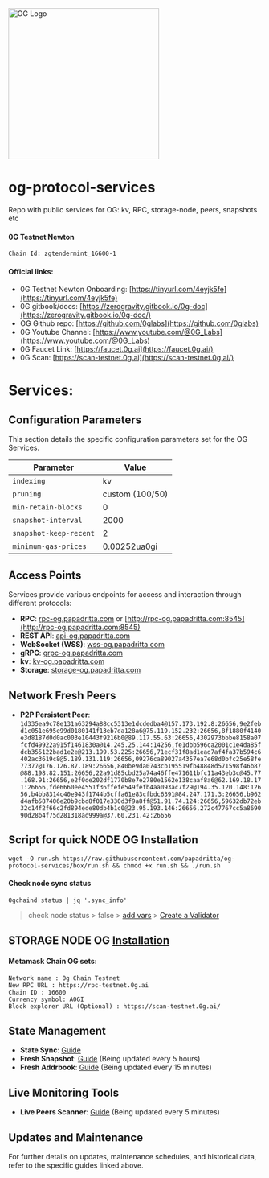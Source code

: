 <img src="https://github.com/papadritta/og-protocol-services/assets/90826754/5ec4b835-bb11-44d2-85d6-a644b6e6916e" width="300" alt="OG Logo">


# og-protocol-services
Repo with public services for OG: kv, RPC, storage-node, peers, snapshots etc

#### 0G Testnet Newton
```
Chain Id: zgtendermint_16600-1
```
#### Official links:
- 0G Testnet Newton Onboarding: [https://tinyurl.com/4eyjk5fe](https://tinyurl.com/4eyjk5fe)
- 0G gitbook/docs: [https://zerogravity.gitbook.io/0g-doc](https://zerogravity.gitbook.io/0g-doc/)
- OG Github repo: [https://github.com/0glabs](https://github.com/0glabs)
- 0G Youtube Channel: [https://www.youtube.com/@0G_Labs](https://www.youtube.com/@0G_Labs)
- 0G Faucet Link: [https://faucet.0g.ai](https://faucet.0g.ai/)
- 0G Scan: [https://scan-testnet.0g.ai](https://scan-testnet.0g.ai/)

# Services:

## Configuration Parameters
This section details the specific configuration parameters set for the OG Services.

| Parameter          | Value                                    |
| ------------------ | ---------------------------------------- |
| `indexing`         | kv                                       |
| `pruning`          | custom (100/50)                          |
| `min-retain-blocks`| 0                                        |
| `snapshot-interval`| 2000                                     |
| `snapshot-keep-recent` | 2                                    |
| `minimum-gas-prices`  | 0.00252ua0gi                          |

## Access Points
Services provide various endpoints for access and interaction through different protocols:

- **RPC**: [rpc-og.papadritta.com](rpc-og.papadritta.com) or [http://rpc-og.papadritta.com:8545](http://rpc-og.papadritta.com:8545)
- **REST API**: [api-og.papadritta.com](api-og.papadritta.com)
- **WebSocket (WSS)**: [wss-og.papadritta.com](ws://wss-og.papadritta.com:8546)
- **gRPC**: [grpc-og.papadritta.com](grpc-og.papadritta.com)
- **kv**: [kv-og.papadritta.com](kv-og.papadritta.com)
- **Storage**: [storage-og.papadritta.com](storage-og.papadritta.com)

## Network Fresh Peers
- **P2P Persistent Peer**: `1d335ea9c78e131a63294a88cc5313e1dcdedba4@157.173.192.8:26656,9e2febd1c051e695e99d0180141f13eb7da128a6@75.119.152.232:26656,8f1880f4140e3d8187d0d0ac003e10443f9216b0@89.117.55.63:26656,4302973bbbe8158a07fcfd49922a915f1461830a@14.245.25.144:14256,fe1dbb596ca2001c1e4da85fdcb355122bad1e2e@213.199.53.225:26656,71ecf31f8ad1ead7af4fa37b594c6402ac3619c8@5.189.131.119:26656,09276ca89027a4357ea7e68d0bfc25e58fe77377@176.126.87.189:26656,840be9da0743cb195519fb48848d571598f46b87@88.198.82.151:26656,22a91d85cbd25a74a46ffe471611bfc11a43eb3c@45.77.168.91:26656,e2f0de202df1770b8e7e2780e1562e138caaf8a6@62.169.18.171:26656,fde6660ee4551f36ffefe549fefb4aa093ac7f29@194.35.120.148:12656,b4bb8314c40e943f1744b5cffa61e83cfbdc6391@84.247.171.3:26656,b962d4afb587406e20b9cbd8f017e330d3f9a8ff@51.91.74.124:26656,59632db72eb32c14f2f66c2fd894ede80db4b1c0@23.95.193.146:26656,272c47767cc5a869090d28b4f75d281318ad999a@37.60.231.42:26656`

## Script for quick NODE OG Installation
```
wget -O run.sh https://raw.githubusercontent.com/papadritta/og-protocol-services/box/run.sh && chmod +x run.sh && ./run.sh
```
#### Check node sync status
```
0gchaind status | jq '.sync_info'
```
> check node status > false > [add vars](og-protocol-services/box/vars.properties) > [Create a Validator](og-protocol-services/box/Create_a_Validator.md)

## STORAGE NODE OG [Installation](og-protocol-services/box/storage_node.md)

#### Metamask Chain OG sets:
```
Network name : 0g Chain Testnet
New RPC URL : https://rpc-testnet.0g.ai
Chain ID : 16600
Currency symbol: A0GI
Block explorer URL (Optional) : https://scan-testnet.0g.ai/
```

## State Management
- **State Sync**: [Guide](URL)
- **Fresh Snapshot**: [Guide](URL) (Being updated every 5 hours)
- **Fresh Addrbook**: [Guide](URL) (Being updated every 15 minutes)

## Live Monitoring Tools
- **Live Peers Scanner**: [Guide](URL) (Being updated every 5 minutes)

## Updates and Maintenance
For further details on updates, maintenance schedules, and historical data, refer to the specific guides linked above.





